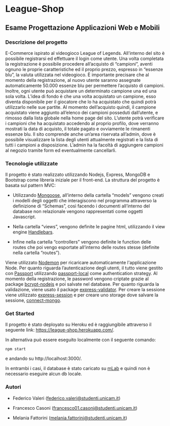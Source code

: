 # League-Shop
## Esame Progettazione Applicazioni Web e Mobili
### Descrizione del progetto
E-Commerce ispirato al videogioco League of Legends. All’interno del sito è possibile registrarsi ed effettuare il login come utente. Una volta completata la registrazione è possibile procedere all’acquisto di “campioni”, aventi ognuno le proprie caratteristiche ed il proprio prezzo, espresso in “essenze blu”, la valuta utilizzata nel videogioco. È importante precisare che al momento della registrazione, al nuovo utente saranno assegnate automaticamente 50.000 essenze blu per permettere l’acquisto di campioni. Inoltre, ogni utente può acquistare un determinato campione una ed una sola volta. L’idea di fondo è che una volta acquistato un campione, esso diventa disponibile per il giocatore che lo ha acquistato che quindi potrà utilizzarlo nelle sue partite. Al momento dell’acquisto quindi, il campione acquistato viene aggiunto all’elenco dei campioni posseduti dall’utente, e rimosso dalla lista globale nella home page del sito. L’utente potrà verificare i campioni che ha acquistato accedendo al proprio profilo, dove verranno mostrati la data di acquisto, il totale pagato e ovviamente le rimanenti essenze blu.
Il sito comprende anche un’area riservata all’admin, dove è possibile visualizzare la lista degli utenti attualmente registrati e la lista di tutti i campioni a disposizione. L’admin ha la facoltà di aggiungere campioni al negozio tramite form ed eventualmente cancellarli.
### Tecnologie utilizzate
Il progetto è stato realizzato utilizzando Nodejs, Express, MongoDB e Bootstrap come libreria iniziale per il front-end. La struttura del progetto è basata sul pattern MVC:

* Utilizzando [Mongoose](http://mongoosejs.com/), all’interno della cartella “models” vengono creati i modelli degli oggetti che interagiscono nel programma attraverso la definizione di “Schemas”, così facendo i documenti all’interno del database non relazionale vengono rappresentati come oggetti Javascript.

* Nella cartella “views”, vengono definite le pagine html, utilizzando il view engine [Handlebars](https://handlebarsjs.com/). 

* Infine nella cartella “controllers” vengono definite le function delle routes che poi vengo esportate all’interno delle routes stesse (definite nella cartella “routes”).

Viene utilizzato [Nodemon](https://nodemon.io/) per ricaricare automaticamente l'applicazione Node. Per quanto riguarda l’autenticazione degli utenti, il tutto viene gestito con [Passport](http://www.passportjs.org/) utilizzando [passport-local](https://github.com/jaredhanson/passport-local) come authentication strategy. Al momento della registrazione, le password vengono criptate grazie al package [bcrypt-nodejs](https://www.npmjs.com/package/bcrypt-nodejs) e poi salvate nel database. Per quanto riguarda la validazione, viene usato il package [express-validator](https://github.com/express-validator/express-validator). Per creare la sessione viene utilizzato [express-session](https://github.com/expressjs/session) e per creare uno storage dove salvare la sessione, [connect-mongo](https://www.npmjs.com/package/connect-mongo).
### Get Started
Il progetto è stato deployato su Heroku ed è raggiungibile attraverso il seguente link: https://league-shop.herokuapp.com/.

In alternativa può essere eseguito localmente con il seguente comando: 
```
npm start
```
e andando su http://localhost:3000/.

In entrambi i casi, il database è stato caricato su [mLab](https://mlab.com/) e quindi non è necessario eseguire alcun db locale.

### Autori
* Federico Valeri  (federico.valeri@studenti.unicam.it)

* Francesco Casoni (francesco01.casoni@studenti.unicam.it)

* Melania Fattorini (melania.fattorini@studenti.unicam.it)
